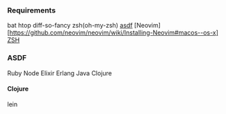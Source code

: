 ### Requirements
bat
htop
diff-so-fancy
zsh(oh-my-zsh)
[asdf](https://asdf-vm.com/#/core-manage-asdf-vtm)
[Neovim][https://github.com/neovim/neovim/wiki/Installing-Neovim#macos--os-x]
[ZSH](https://github.com/ohmyzsh/ohmyzsh)

### ASDF
Ruby
Node
Elixir
Erlang
Java
Clojure


#### Clojure
lein
